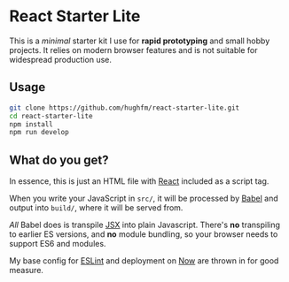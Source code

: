 # React Starter Lite

This is a _minimal_ starter kit I use for **rapid prototyping** and small hobby projects. It relies on modern browser features and is not suitable for widespread production use.

## Usage

```sh
git clone https://github.com/hughfm/react-starter-lite.git
cd react-starter-lite
npm install
npm run develop
```

## What do you get?

In essence, this is just an HTML file with [React](https://reactjs.org/) included as a script tag.

When you write your JavaScript in `src/`, it will be processed by [Babel](https://babeljs.io/) and output into `build/`, where it will be served from.

_All_ Babel does is transpile [JSX](https://reactjs.org/docs/introducing-jsx.html) into plain Javascript. There's **no** transpiling to earlier ES versions, and **no** module bundling, so your browser needs to support ES6 and modules.

My base config for [ESLint](https://eslint.org/) and deployment on [Now](https://zeit.co/) are thrown in for good measure.
